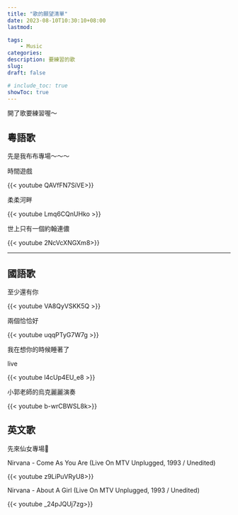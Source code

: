 ```yaml
---
title: "歌的願望清單"
date: 2023-08-10T10:30:10+08:00
lastmod:

tags: 
    - Music
categories: 
description: 要練習的歌
slug:
draft: false

# include_toc: true
showToc: true
---
```


開了歌要練習喔～



## 粵語歌

先是我布布專場～～～

時間遊戲

{{< youtube QAVfFN7SiVE>}}

柔柔河畔

{{< youtube Lmq6CQnUHko >}}

世上只有一個約翰連儂

{{< youtube 2NcVcXNGXm8>}}


--- 

## 國語歌

至少還有你

{{< youtube VA8QyVSKK5Q >}}

兩個恰恰好

{{< youtube uqqPTyG7W7g >}}

我在想你的時候睡著了

live 

{{< youtube l4cUp4EU_e8 >}}

小郭老師的烏克麗麗演奏

{{< youtube b-wrCBWSL8k>}}

## 英文歌

先來仙女專場🤩

Nirvana - Come As You Are (Live On MTV Unplugged, 1993 / Unedited)

{{< youtube z9LiPuVRyU8>}}

Nirvana - About A Girl (Live On MTV Unplugged, 1993 / Unedited)

{{< youtube _24pJQUj7zg>}}
